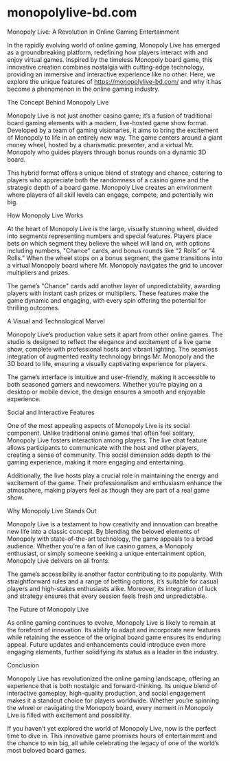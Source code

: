 # monopolylive-bd.com
Monopoly Live: A Revolution in Online Gaming Entertainment

In the rapidly evolving world of online gaming, Monopoly Live has emerged as a groundbreaking platform, redefining how players interact with and enjoy virtual games. Inspired by the timeless Monopoly board game, this innovative creation combines nostalgia with cutting-edge technology, providing an immersive and interactive experience like no other. Here, we explore the unique features of https://monopolylive-bd.com/ and why it has become a phenomenon in the online gaming industry.

The Concept Behind Monopoly Live

Monopoly Live is not just another casino game; it’s a fusion of traditional board gaming elements with a modern, live-hosted game show format. Developed by a team of gaming visionaries, it aims to bring the excitement of Monopoly to life in an entirely new way. The game centers around a giant money wheel, hosted by a charismatic presenter, and a virtual Mr. Monopoly who guides players through bonus rounds on a dynamic 3D board.

This hybrid format offers a unique blend of strategy and chance, catering to players who appreciate both the randomness of a casino game and the strategic depth of a board game. Monopoly Live creates an environment where players of all skill levels can engage, compete, and potentially win big.

How Monopoly Live Works

At the heart of Monopoly Live is the large, visually stunning wheel, divided into segments representing numbers and special features. Players place bets on which segment they believe the wheel will land on, with options including numbers, "Chance" cards, and bonus rounds like “2 Rolls” or “4 Rolls.” When the wheel stops on a bonus segment, the game transitions into a virtual Monopoly board where Mr. Monopoly navigates the grid to uncover multipliers and prizes.

The game’s "Chance" cards add another layer of unpredictability, awarding players with instant cash prizes or multipliers. These features make the game dynamic and engaging, with every spin offering the potential for thrilling outcomes.

A Visual and Technological Marvel

Monopoly Live’s production value sets it apart from other online games. The studio is designed to reflect the elegance and excitement of a live game show, complete with professional hosts and vibrant lighting. The seamless integration of augmented reality technology brings Mr. Monopoly and the 3D board to life, ensuring a visually captivating experience for players.

The game’s interface is intuitive and user-friendly, making it accessible to both seasoned gamers and newcomers. Whether you’re playing on a desktop or mobile device, the design ensures a smooth and enjoyable experience.

Social and Interactive Features

One of the most appealing aspects of Monopoly Live is its social component. Unlike traditional online games that often feel solitary, Monopoly Live fosters interaction among players. The live chat feature allows participants to communicate with the host and other players, creating a sense of community. This social dimension adds depth to the gaming experience, making it more engaging and entertaining.

Additionally, the live hosts play a crucial role in maintaining the energy and excitement of the game. Their professionalism and enthusiasm enhance the atmosphere, making players feel as though they are part of a real game show.

Why Monopoly Live Stands Out

Monopoly Live is a testament to how creativity and innovation can breathe new life into a classic concept. By blending the beloved elements of Monopoly with state-of-the-art technology, the game appeals to a broad audience. Whether you’re a fan of live casino games, a Monopoly enthusiast, or simply someone seeking a unique entertainment option, Monopoly Live delivers on all fronts.

The game’s accessibility is another factor contributing to its popularity. With straightforward rules and a range of betting options, it’s suitable for casual players and high-stakes enthusiasts alike. Moreover, its integration of luck and strategy ensures that every session feels fresh and unpredictable.

The Future of Monopoly Live

As online gaming continues to evolve, Monopoly Live is likely to remain at the forefront of innovation. Its ability to adapt and incorporate new features while retaining the essence of the original board game ensures its enduring appeal. Future updates and enhancements could introduce even more engaging elements, further solidifying its status as a leader in the industry.

Conclusion

Monopoly Live has revolutionized the online gaming landscape, offering an experience that is both nostalgic and forward-thinking. Its unique blend of interactive gameplay, high-quality production, and social engagement makes it a standout choice for players worldwide. Whether you’re spinning the wheel or navigating the Monopoly board, every moment in Monopoly Live is filled with excitement and possibility.

If you haven’t yet explored the world of Monopoly Live, now is the perfect time to dive in. This innovative game promises hours of entertainment and the chance to win big, all while celebrating the legacy of one of the world’s most beloved board games.
